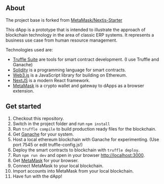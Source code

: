 ## About

The project base is forked from [MetaMask/Nextjs-Starter](https://github.com/MetaMask/Nextjs-Starter)

This dApp is a prototype that is intended to illustrate the approach of blockchain technology in the area of classic ERP systems. It represents a business use case from human resource management.

Technologies used are:
- [Truffle Suite](https://trufflesuite.com/) are tools for smart contract development. (I use Truffle and Ganache)
- [Solidity](https://docs.soliditylang.org/en/latest/) is a programming language for smart contracts.
- [Web3.js](https://web3js.org/#/) is a JavaScript library for building on Ethereum.
- [NextJS](https://nextjs.org/) is a modern React framework.
- [MetaMask](https://metamask.io/) is a crypto wallet and gateway to dApps as a browser extension.

## Get started

1. Checkout this repository.
2. Switch in the project folder and run `npm install`
3. Run `truffle compile` to build production ready files for the blockchain.
4. Get [Ganache](https://trufflesuite.com/ganache/) for your system.
5. Host a local ethereum blockchain with Ganache for experimenting. (Use port 7545 or edit truffle-config.js!)
6. Deploy the smart contracts to blockchain with `truffle deploy`.
7. Run `npm run dev` and open in your browser [http://localhost:3000](http://localhost:3000).
8. Get [MetaMask](https://metamask.io/) for your browser.
9. Connect MetaMask to your local blockchain.
10. Import accounts into MetaMask from your local blockchain.
11. Have fun with the dApp!
